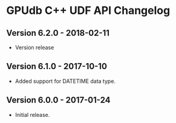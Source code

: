 GPUdb C++ UDF API Changelog
===========================

Version 6.2.0 - 2018-02-11
--------------------------

-   Version release


Version 6.1.0 - 2017-10-10
--------------------------

-   Added support for DATETIME data type.


Version 6.0.0 - 2017-01-24
--------------------------

-   Initial release.
